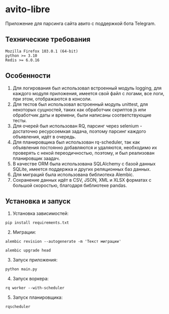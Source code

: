 # avito-libre

Приложение для парсинга сайта авито с поддержкой бота Telegram.

## Технические требования

```
Mozilla Firefox 103.0.1 (64-bit)
python >= 3.10
Redis >= 6.0.16

```

## Особенности

1. Для логирования был использовал встроенный модуль logging, для каждого модуля приложения, имеется свой файл с логами, все логи, при этом, отображаются в консоли.
2. Для тестов был использовал встроенный модуль unittest, для некоторых сущностей, таких как обработчик скриптов js или обработчик даты и времени, были написаны соответствующие тесты.  
3. Для очерей был использован RQ, парсинг через selenium - достаточно ресурсоемкая задача, поэтому парсинг каждого объявления, идёт в очередь.  
4. Для планировщика был использован rq-scheduler, так как объявления постоянно добавляются и удаляются, необходимо их проверять с некой переодичностью, поэтому, и был реализован планировщик заадач.
5. В качестве ORM была использована SQLAlchemy с базой данных SQLite, имеется поддержка и других реляционных баз данных.
6. Для миграций была использована библиотека Alembic.
7. Сохранение данных идёт в CSV, JSON, XML и XLSX форматах с большой скоростью, благодаря библиотеке pandas.


## Установка и запуск 

1. Установка зависимостей:
```
pip install requirements.txt
```
2. Миграции:

```
alembic revision --autogenerate -m 'Текст миграции'

alembic upgrade head
```

3. Запуск приложения:

```
python main.py
```

4. Запуск воркера:

```
rq worker --with-scheduler
```

5. Запуск планировщика:
```
rqscheduler
```



